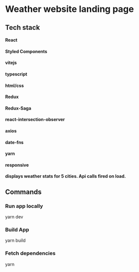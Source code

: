 # Weather website landing page

## Tech stack

#### React

#### Styled Components

#### vitejs

#### typescript

#### html/css

#### Redux

#### Redux-Saga

#### react-intersection-observer

#### axios

#### date-fns

#### yarn

#### responsive

#### displays weather stats for 5 cities. Api calls fired on load.

## Commands

### Run app locally

yarn dev

### Build App

yarn build

### Fetch dependencies

yarn
